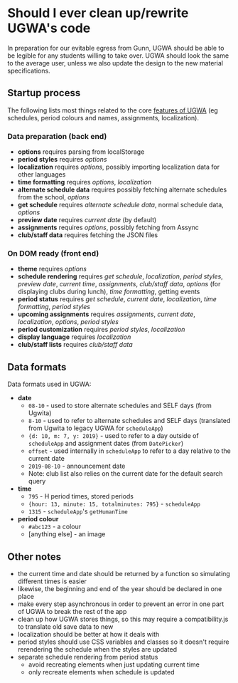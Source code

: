 # Should I ever clean up/rewrite UGWA's code

In preparation for our evitable egress from Gunn, UGWA should be able to be legible for any students willing to take over. UGWA should look the same to the average user, unless we also update the design to the new material specifications.

## Startup process

The following lists most things related to the core [features of UGWA](./feature-set.md) (eg schedules, period colours and names, assignments, localization).

### Data preparation (back end)

- **options** requires parsing from localStorage
- **period styles** requires *options*
- **localization** requires *options*, possibly importing localization data for other languages
- **time formatting** requires *options*, *localization*
- **alternate schedule data** requires possibly fetching alternate schedules from the school, *options*
- **get schedule** requires *alternate schedule data*, normal schedule data, *options*
- **preview date** requires *current date* (by default)
- **assignments** requires *options*, possibly fetching from Assync
- **club/staff data** requires fetching the JSON files

### On DOM ready (front end)

- **theme** requires *options*
- **schedule rendering** requires *get schedule*, *localization*, *period styles*, *preview date*, *current time*, *assignments*, *club/staff data*, *options* (for displaying clubs during lunch), *time formatting*, getting events
- **period status** requires *get schedule*, *current date*, *localization*, *time formatting*, *period styles*
- **upcoming assignments** requires *assignments*, *current date*, *localization*, *options*, *period styles*
- **period customization** requires *period styles*, *localization*
- **display language** requires *localization*
- **club/staff lists** requires *club/staff data*

## Data formats

Data formats used in UGWA:

- **date**
  - `08-10` - used to store alternate schedules and SELF days (from Ugwita)
  - `8-10` - used to refer to alternate schedules and SELF days (translated from Ugwita to legacy UGWA for `scheduleApp`)
  - `{d: 10, m: 7, y: 2019}` - used to refer to a day outside of `scheduleApp` and assignment dates (from `DatePicker`)
  - `offset` - used internally in `scheduleApp` to refer to a day relative to the current date
  - `2019-08-10` - announcement date
  - Note: club list also relies on the current date for the default search query
- **time**
  - `795` - H period times, stored periods
  - `{hour: 13, minute: 15, totalminutes: 795}` - `scheduleApp`
  - `1315` - `scheduleApp`'s `getHumanTime`
- **period colour**
  - `#abc123` - a colour
  - [anything else] - an image

## Other notes

- the current time and date should be returned by a function so simulating different times is easier
- likewise, the beginning and end of the year should be declared in one place
- make every step asynchronous in order to prevent an error in one part of UGWA to break the rest of the app
- clean up how UGWA stores things, so this may require a compatibility.js to translate old save data to new
- localization should be better at how it deals with
- period styles should use CSS variables and classes so it doesn't require rerendering the schedule when the styles are updated
- separate schedule rendering from period status
  - avoid recreating elements when just updating current time
  - only recreate elements when schedule is updated
